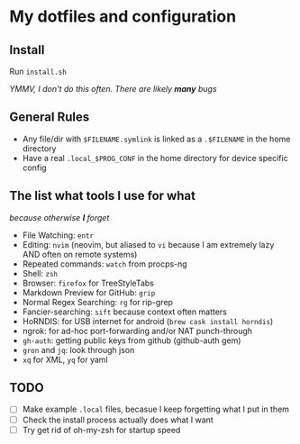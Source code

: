 # My dotfiles and configuration

## Install
Run `install.sh`

_YMMV, I don't do this often.  There are likely **many** bugs_

## General Rules

* Any file/dir with `$FILENAME.symlink` is linked as a `.$FILENAME` in the home directory
* Have a real `.local_$PROG_CONF` in the home directory for device specific config

## The list what tools I use for what

_because otherwise **I** forget_

* File Watching: `entr`
* Editing: `nvim` (neovim, but aliased to `vi` because I am extremely lazy AND often on remote systems)
* Repeated commands: `watch` from procps-ng
* Shell: `zsh`
* Browser: `firefox` for TreeStyleTabs
* Markdown Preview for GitHub: `grip`
* Normal Regex Searching: `rg` for rip-grep
* Fancier-searching: `sift` because context often matters
* HoRNDIS: for USB internet for android (`brew cask install horndis`)
* ngrok: for ad-hoc port-forwarding and/or NAT punch-through
* `gh-auth`: getting public keys from github (github-auth gem)
* `gron` and `jq`: look through json
* `xq` for XML, `yq` for yaml


## TODO
* [ ] Make example `.local` files, becasue I keep forgetting what I put in them
* [ ] Check the install process actually does what I want
* [ ] Try get rid of oh-my-zsh for startup speed
